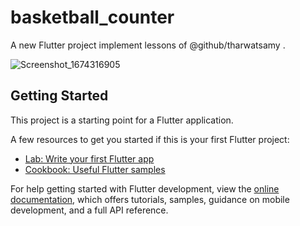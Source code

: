 # basketball_counter

A new Flutter project implement lessons of @github/tharwatsamy .

![Screenshot_1674316905](https://user-images.githubusercontent.com/27792204/213875717-51193892-08a1-4a6d-b79a-be18dd0a1960.png)


## Getting Started

This project is a starting point for a Flutter application.

A few resources to get you started if this is your first Flutter project:

- [Lab: Write your first Flutter app](https://docs.flutter.dev/get-started/codelab)
- [Cookbook: Useful Flutter samples](https://docs.flutter.dev/cookbook)

For help getting started with Flutter development, view the
[online documentation](https://docs.flutter.dev/), which offers tutorials,
samples, guidance on mobile development, and a full API reference.
